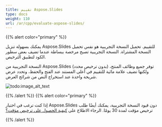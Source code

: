 ```yaml
---
title: تقييم Aspose.Slides
type: docs
weight: 110
url: /ar/cpp/evaluate-aspose-slides/
---
```


{{% alert color="primary" %}} 

يمكنك بسهولة تنزيل Aspose.Slides للتقييم. تحميل النسخة التجريبية هو نفس تحميل النسخة المشتراة. النسخة التجريبية تصبح مرخصة ببساطة عندما تضيف بعض سطور الكود لتطبيق الترخيص.

النسخة التجريبية من Aspose.Slides (بدون ترخيص محدد) توفر جميع وظائف المنتج، ولكنها تضيف علامة مائية للتقييم في أعلى المستند عند الفتح والحفظ، وتحدد عرض شريحة واحدة عند استخراج النص من شرائح العرض.

![todo:image_alt_text](evaluate-aspose.slides-001.png)

{{% /alert %}} {{% alert color="primary" %}} 

إذا كنت ترغب في اختبار Aspose.Slides دون قيود النسخة التجريبية، يمكنك أيضًا طلب ترخيص مؤقت لمدة 30 يومًا. الرجاء الاطلاع على [كيفية الحصول على ترخيص مؤقت؟](https://purchase.aspose.com/temporary-license)

{{% /alert %}}